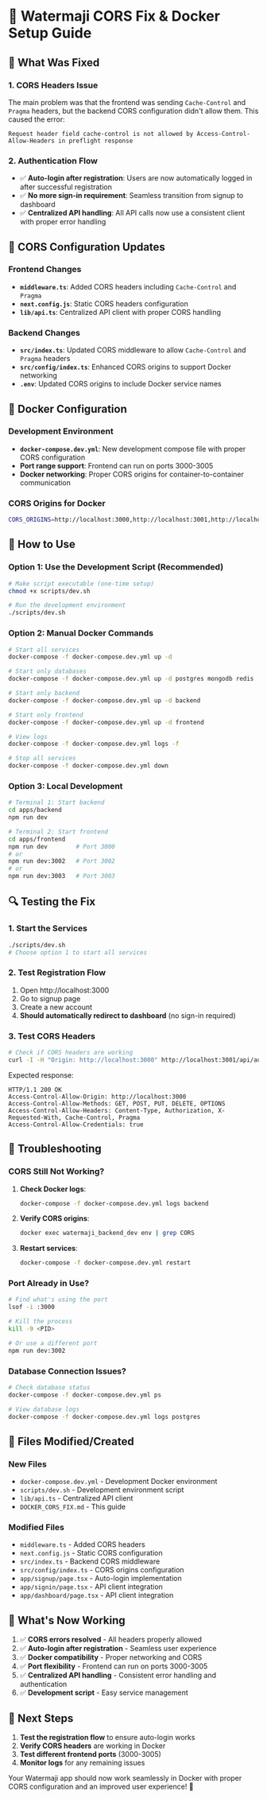# 🚰 Watermaji CORS Fix & Docker Setup Guide

## 🎯 What Was Fixed

### 1. **CORS Headers Issue**
The main problem was that the frontend was sending `Cache-Control` and `Pragma` headers, but the backend CORS configuration didn't allow them. This caused the error:

```
Request header field cache-control is not allowed by Access-Control-Allow-Headers in preflight response
```

### 2. **Authentication Flow**
- ✅ **Auto-login after registration**: Users are now automatically logged in after successful registration
- ✅ **No more sign-in requirement**: Seamless transition from signup to dashboard
- ✅ **Centralized API handling**: All API calls now use a consistent client with proper error handling

## 🔧 CORS Configuration Updates

### **Frontend Changes**
- **`middleware.ts`**: Added CORS headers including `Cache-Control` and `Pragma`
- **`next.config.js`**: Static CORS headers configuration
- **`lib/api.ts`**: Centralized API client with proper CORS handling

### **Backend Changes**
- **`src/index.ts`**: Updated CORS middleware to allow `Cache-Control` and `Pragma` headers
- **`src/config/index.ts`**: Enhanced CORS origins to support Docker networking
- **`.env`**: Updated CORS origins to include Docker service names

## 🐳 Docker Configuration

### **Development Environment**
- **`docker-compose.dev.yml`**: New development compose file with proper CORS configuration
- **Port range support**: Frontend can run on ports 3000-3005
- **Docker networking**: Proper CORS origins for container-to-container communication

### **CORS Origins for Docker**
```bash
CORS_ORIGINS=http://localhost:3000,http://localhost:3001,http://localhost:3002,http://localhost:3003,http://localhost:3004,http://localhost:3005,http://frontend:3000,http://host.docker.internal:3000
```

## 🚀 How to Use

### **Option 1: Use the Development Script (Recommended)**
```bash
# Make script executable (one-time setup)
chmod +x scripts/dev.sh

# Run the development environment
./scripts/dev.sh
```

### **Option 2: Manual Docker Commands**
```bash
# Start all services
docker-compose -f docker-compose.dev.yml up -d

# Start only databases
docker-compose -f docker-compose.dev.yml up -d postgres mongodb redis

# Start only backend
docker-compose -f docker-compose.dev.yml up -d backend

# Start only frontend
docker-compose -f docker-compose.dev.yml up -d frontend

# View logs
docker-compose -f docker-compose.dev.yml logs -f

# Stop all services
docker-compose -f docker-compose.dev.yml down
```

### **Option 3: Local Development**
```bash
# Terminal 1: Start backend
cd apps/backend
npm run dev

# Terminal 2: Start frontend
cd apps/frontend
npm run dev        # Port 3000
# or
npm run dev:3002   # Port 3002
# or
npm run dev:3003   # Port 3003
```

## 🔍 Testing the Fix

### **1. Start the Services**
```bash
./scripts/dev.sh
# Choose option 1 to start all services
```

### **2. Test Registration Flow**
1. Open http://localhost:3000
2. Go to signup page
3. Create a new account
4. **Should automatically redirect to dashboard** (no sign-in required)

### **3. Test CORS Headers**
```bash
# Check if CORS headers are working
curl -I -H "Origin: http://localhost:3000" http://localhost:3001/api/auth/profile
```

Expected response:
```
HTTP/1.1 200 OK
Access-Control-Allow-Origin: http://localhost:3000
Access-Control-Allow-Methods: GET, POST, PUT, DELETE, OPTIONS
Access-Control-Allow-Headers: Content-Type, Authorization, X-Requested-With, Cache-Control, Pragma
Access-Control-Allow-Credentials: true
```

## 🐛 Troubleshooting

### **CORS Still Not Working?**
1. **Check Docker logs**:
   ```bash
   docker-compose -f docker-compose.dev.yml logs backend
   ```

2. **Verify CORS origins**:
   ```bash
   docker exec watermaji_backend_dev env | grep CORS
   ```

3. **Restart services**:
   ```bash
   docker-compose -f docker-compose.dev.yml restart
   ```

### **Port Already in Use?**
```bash
# Find what's using the port
lsof -i :3000

# Kill the process
kill -9 <PID>

# Or use a different port
npm run dev:3002
```

### **Database Connection Issues?**
```bash
# Check database status
docker-compose -f docker-compose.dev.yml ps

# View database logs
docker-compose -f docker-compose.dev.yml logs postgres
```

## 📁 Files Modified/Created

### **New Files**
- `docker-compose.dev.yml` - Development Docker environment
- `scripts/dev.sh` - Development environment script
- `lib/api.ts` - Centralized API client
- `DOCKER_CORS_FIX.md` - This guide

### **Modified Files**
- `middleware.ts` - Added CORS headers
- `next.config.js` - Static CORS configuration
- `src/index.ts` - Backend CORS middleware
- `src/config/index.ts` - CORS origins configuration
- `app/signup/page.tsx` - Auto-login implementation
- `app/signin/page.tsx` - API client integration
- `app/dashboard/page.tsx` - API client integration

## 🎉 What's Now Working

1. ✅ **CORS errors resolved** - All headers properly allowed
2. ✅ **Auto-login after registration** - Seamless user experience
3. ✅ **Docker compatibility** - Proper networking and CORS
4. ✅ **Port flexibility** - Frontend can run on ports 3000-3005
5. ✅ **Centralized API handling** - Consistent error handling and authentication
6. ✅ **Development script** - Easy service management

## 🔮 Next Steps

1. **Test the registration flow** to ensure auto-login works
2. **Verify CORS headers** are working in Docker
3. **Test different frontend ports** (3000-3005)
4. **Monitor logs** for any remaining issues

Your Watermaji app should now work seamlessly in Docker with proper CORS configuration and an improved user experience! 🚀
